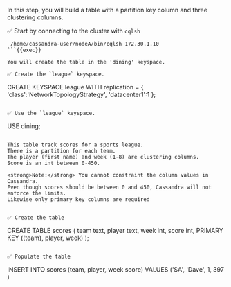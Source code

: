 In this step, you will build a table with a partition key column and three clustering columns.

✅ Start by connecting to the cluster with `cqlsh` 
```
 /home/cassandra-user/nodeA/bin/cqlsh 172.30.1.10
```{{exec}}

You will create the table in the 'dining' keyspace.

✅ Create the `league` keyspace.
```
CREATE KEYSPACE league WITH replication = {
  'class':'NetworkTopologyStrategy',
  'datacenter1':1
};
```{{exec}}

✅ Use the `league` keyspace.
```
USE dining;
```{{exec}}

This table track scores for a sports league.
There is a partition for each team. 
The player (first name) and week (1-8) are clustering columns.
Score is an int between 0-450.

<strong>Note:</strong> You cannot constraint the column values in Cassandra. 
Even though scores should be between 0 and 450, Cassandra will not enforce the limits.
Likewise only primary key columns are required


✅ Create the table
```
CREATE TABLE scores (
  team text,
  player text,
  week int,
  score int,
  PRIMARY KEY ((team), player, week)
);
```{{exec}}

✅ Populate the table
```
INSERT INTO scores (team, player, week score) 
  VALUES ('SA', 'Dave', 1, 397 )
```{{exec}}
